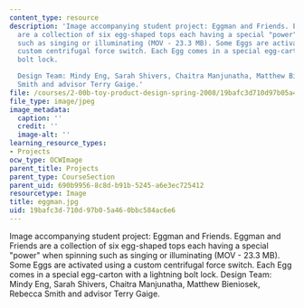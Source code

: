 ```yaml
---
content_type: resource
description: 'Image accompanying student project: Eggman and Friends. Eggman and Friends
  are a collection of six egg-shaped tops each having a special "power" when spinning
  such as singing or illuminating (MOV - 23.3 MB). Some Eggs are activated using a
  custom centrifugal force switch. Each Egg comes in a special egg-carton with a lightning
  bolt lock.

  Design Team: Mindy Eng, Sarah Shivers, Chaitra Manjunatha, Matthew Bieniosek, Rebecca
  Smith and advisor Terry Gaige.'
file: /courses/2-00b-toy-product-design-spring-2008/19bafc3d710d97b05a460bbc584ac6e6_eggman.jpg
file_type: image/jpeg
image_metadata:
  caption: ''
  credit: ''
  image-alt: ''
learning_resource_types:
- Projects
ocw_type: OCWImage
parent_title: Projects
parent_type: CourseSection
parent_uid: 690b9956-8c8d-b91b-5245-a6e3ec725412
resourcetype: Image
title: eggman.jpg
uid: 19bafc3d-710d-97b0-5a46-0bbc584ac6e6
---
```

Image accompanying student project: Eggman and Friends. Eggman and Friends are a collection of six egg-shaped tops each having a special "power" when spinning such as singing or illuminating (MOV - 23.3 MB). Some Eggs are activated using a custom centrifugal force switch. Each Egg comes in a special egg-carton with a lightning bolt lock.
Design Team: Mindy Eng, Sarah Shivers, Chaitra Manjunatha, Matthew Bieniosek, Rebecca Smith and advisor Terry Gaige.

